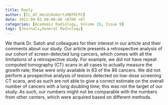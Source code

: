```yaml
---
title: Reply
author: [CL_AT_HeidiRobertsMDFRCPC]
date: 2012-09-01 00:00:00 +0700 +07
categories: [Academic Radiology, Volume 19, Issue 9]
tags: [Journals,General Radiology]
---
```

We thank Dr. Satoh and colleagues for their interest in our article and their comments about our study. Our article presents a retrospective analysis of our cohort of screen-detected lung cancers, which comes with all the limitations of a retrospective study. For example, we did not have repeat computed tomography (CT) scans in all cases to actually measure the growth rate; these were only available in 63 of the 86 cancers. We did not perform a prospective analysis of lesions detected on low-dose screening CT scans, and as such are not able to give a correct estimate on the overall number of cancers with a long doubling time; this was not the target of our study. As such, our numbers might not be comparable with the numbers from other centers, which were acquired based on different methods.